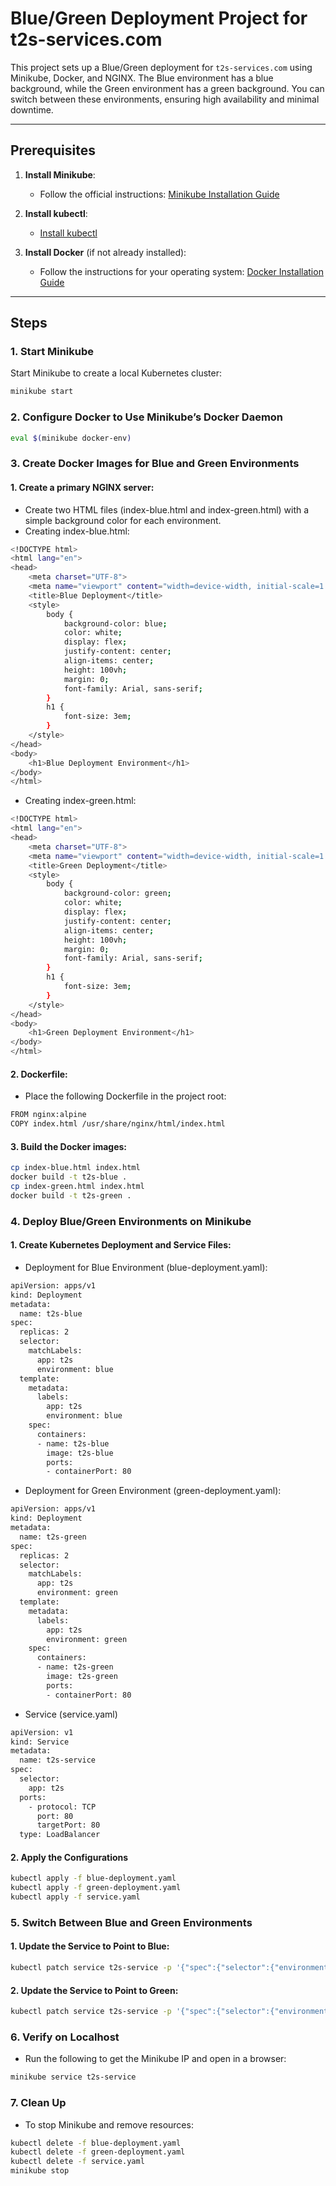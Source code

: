 # Blue/Green Deployment Project for t2s-services.com

This project sets up a Blue/Green deployment for `t2s-services.com` using Minikube, Docker, and NGINX. The Blue environment has a blue background, while the Green environment has a green background. You can switch between these environments, ensuring high availability and minimal downtime.

---

## Prerequisites

1. **Install Minikube**:
    - Follow the official instructions: [Minikube Installation Guide](https://minikube.sigs.k8s.io/docs/start/)

2. **Install kubectl**:
    - [Install kubectl](https://kubernetes.io/docs/tasks/tools/install-kubectl/)

3. **Install Docker** (if not already installed):
    - Follow the instructions for your operating system: [Docker Installation Guide](https://docs.docker.com/get-docker/)

---

## Steps

### 1. Start Minikube

Start Minikube to create a local Kubernetes cluster:

```bash
minikube start
```

### 2. Configure Docker to Use Minikube’s Docker Daemon

```bash
eval $(minikube docker-env)
```

### 3. Create Docker Images for Blue and Green Environments

#### 1.	Create a primary NGINX server:
- Create two HTML files (index-blue.html and index-green.html) with a simple background color for each environment.
- Creating index-blue.html:
```bash
<!DOCTYPE html>
<html lang="en">
<head>
    <meta charset="UTF-8">
    <meta name="viewport" content="width=device-width, initial-scale=1.0">
    <title>Blue Deployment</title>
    <style>
        body {
            background-color: blue;
            color: white;
            display: flex;
            justify-content: center;
            align-items: center;
            height: 100vh;
            margin: 0;
            font-family: Arial, sans-serif;
        }
        h1 {
            font-size: 3em;
        }
    </style>
</head>
<body>
    <h1>Blue Deployment Environment</h1>
</body>
</html>
```
- Creating index-green.html:
```bash
<!DOCTYPE html>
<html lang="en">
<head>
    <meta charset="UTF-8">
    <meta name="viewport" content="width=device-width, initial-scale=1.0">
    <title>Green Deployment</title>
    <style>
        body {
            background-color: green;
            color: white;
            display: flex;
            justify-content: center;
            align-items: center;
            height: 100vh;
            margin: 0;
            font-family: Arial, sans-serif;
        }
        h1 {
            font-size: 3em;
        }
    </style>
</head>
<body>
    <h1>Green Deployment Environment</h1>
</body>
</html>
```

#### 2.	Dockerfile:
- Place the following Dockerfile in the project root:
```bash
FROM nginx:alpine
COPY index.html /usr/share/nginx/html/index.html
```

#### 3.	Build the Docker images:
```bash
cp index-blue.html index.html
docker build -t t2s-blue .
cp index-green.html index.html
docker build -t t2s-green .
```

### 4. Deploy Blue/Green Environments on Minikube

#### 1.	Create Kubernetes Deployment and Service Files:
- Deployment for Blue Environment (blue-deployment.yaml):
```bash
apiVersion: apps/v1
kind: Deployment
metadata:
  name: t2s-blue
spec:
  replicas: 2
  selector:
    matchLabels:
      app: t2s
      environment: blue
  template:
    metadata:
      labels:
        app: t2s
        environment: blue
    spec:
      containers:
      - name: t2s-blue
        image: t2s-blue
        ports:
        - containerPort: 80
```

- Deployment for Green Environment (green-deployment.yaml):
```bash
apiVersion: apps/v1
kind: Deployment
metadata:
  name: t2s-green
spec:
  replicas: 2
  selector:
    matchLabels:
      app: t2s
      environment: green
  template:
    metadata:
      labels:
        app: t2s
        environment: green
    spec:
      containers:
      - name: t2s-green
        image: t2s-green
        ports:
        - containerPort: 80
```

- Service (service.yaml)
```bash
apiVersion: v1
kind: Service
metadata:
  name: t2s-service
spec:
  selector:
    app: t2s
  ports:
    - protocol: TCP
      port: 80
      targetPort: 80
  type: LoadBalancer
```

#### 2. Apply the Configurations
```bash
kubectl apply -f blue-deployment.yaml
kubectl apply -f green-deployment.yaml
kubectl apply -f service.yaml
```

### 5. Switch Between Blue and Green Environments

#### 1. Update the Service to Point to Blue:
```bash
kubectl patch service t2s-service -p '{"spec":{"selector":{"environment":"blue"}}}'
```

#### 2. Update the Service to Point to Green:
```bash
kubectl patch service t2s-service -p '{"spec":{"selector":{"environment":"green"}}}'
```

### 6. Verify on Localhost
- Run the following to get the Minikube IP and open in a browser:
```bash
minikube service t2s-service
```

### 7. Clean Up
* To stop Minikube and remove resources:
```bash
kubectl delete -f blue-deployment.yaml
kubectl delete -f green-deployment.yaml
kubectl delete -f service.yaml
minikube stop
```
